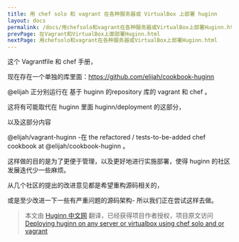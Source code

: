 ```yaml
---
title: 用 chef solo 和 vagrant 在各种服务器或 VirtualBox 上部署 huginn
layout: docs
permalink: /docs/用chefsolo和vagrant在各种服务器或VirtualBox上部署Huginn.html
prevPage: 在Vagrant和VirtualBox上面部署Huginn.html
nextPage: 用chefsolo和vagrant在各种服务器或VirtualBox上部署Huginn.html
---
```

这个 Vagrantfile 和 chef 手册，

现在存在一个单独的库里面：https://github.com/elijah/cookbook-huginn

@elijah 正分别运行在 基于 huginn 的repository 库的 vagrant 和 chef 。 

这将有可能取代在 huginn 里面 huginn/deployment 的这部分，

以及这部分内容

@elijah/vagrant-huginn -在 the refactored / tests-to-be-added chef cookbook at @elijah/cookbook-huginn 。


这样做的目的是为了更便于管理，以及更好地进行实施部署，使得 huginn 的社区发展迭代少一些麻烦。

从几个社区的提出的改进意见都是希望重构源码相关的，

或是至少改进一下一些有严重问题的源码架构- 所以我们正在尝试这样去做。


> 本文由 [Huginn 中文网](http://huginn.cn) 翻译，已经获得项目作者授权，项目原文访问 [Deploying huginn on any server or virtualbox using chef solo and or vagrant](https://github.com/cantino/huginn/wiki/Deploying-huginn-on-any-server-or-virtualbox-using-chef-solo-and-or-vagrant)


